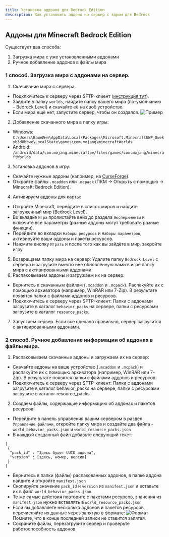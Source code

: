 ```yaml
---
title: Установка аддонов для Bedrock Edition
description: Как установить аддоны на сервер с ядром для Bedrock
---
```


## Аддоны для Minecraft Bedrock Edition

Существует два способа:
1. Загрузка мира с уже установленными аддонами
2. Ручное добавление аддонов в файлы мира

### 1 способ. Загрузка мира с аддонами на сервер.
1. Скачивание мира с сервера:
- Подключитесь к серверу через SFTP-клиент ([инструкция тут](/pages/guides/use-sftp.md)).
- Зайдите в папку `worlds`, найдите папку вашего мира (по-умолчанию – Bedrock Level) и скачайте её на своё устройство.
- Если мира ещё нет, запустите сервер, чтобы он создался.
![Пример](/images/)
2. Добавление скачанного мира в папку игры:
- Windows: `C:\Users\ВашеИмя\AppData\Local\Packages\Microsoft.MinecraftUWP_8wekyb3d8bbwe\LocalState\games\com.mojang\minecraftWorlds`
- Android: `/android/data/com.mojang.minecraftpe/files/games/com.mojang/minecraftWorlds`
3. Установка аддонов в игру:
- Скачайте нужные аддоны (например, на [CurseForge](https://curseforge.com/minecraft-bedrock/search?class=addons)).
- Откройте файлы `.mcaddon` или `.mcpack` (ПКМ → Открыть с помощью → Minecraft: Bedrock Edition).
4. Активируем аддоны для карты:
- Откройте Minecraft, перейдите в список миров и найдите загруженный мир (Bedrock Level).
- Во вкладке `Игра` пролистайте вниз до раздела `Эксперименты` и включите все параметры (разные аддоны могут требовать разные функции).
- Перейдите во вкладки `Наборы ресурсов` и `Наборы параметров`, активируйте ваши аддоны и пакеты ресурсов.
- Нажмите кнопку `Играть` и после того как вы зайдёте в мир, закройте игру.
5. Возвращаем папку мира на сервер: Удалите папку `Bedrock Level` с сервера и загрузите вместо неё обновлённую вами в игре папку мира с активированными аддонами.
6. Распаковываем аддоны и загружаем их на сервер:
- Вернитесь к скачанным файлам (`.mcaddon` и `.mcpack`). Распакуйте их с помощью архиватора (например, WinRAR или 7-Zip). В результате появятся папки с файлами аддонов и ресурсов.
- Подключитесь к серверу через SFTP-клиент: Папки с аддонами загрузите в каталог `behavior_packs` на сервере, папки с ресурсами загрузите в каталог `resource_packs`.
7. Запускаем сервер. Если всё сделано правильно, сервер загрузится с активированными аддонами.

### 2 способ. Ручное добавление информации об аддонах в файлы мира.
1. Распаковываем скачанные аддоны и загружаем их на сервер:
- Скачайте аддоны на ваше устройство (`.mcaddon` и `.mcpack`) и распакуйте их с помощью архиватора (например, WinRAR или 7-Zip). В результате появятся папки с файлами аддонов и ресурсов.
- Подключитесь к серверу через SFTP-клиент: Папки с аддонами загрузите в каталог behavior_packs на сервере, папки с ресурсами загрузите в каталог resource_packs.
2. Создаём файлы, содержащие информацию об аддонах и пакетов ресурсов:
- Перейдите в панель управления вашим сервером в раздел `Управление файлами`, откройте папку мира и создайте два файла - `world_behavior_packs.json` и `world_resource_packs.json`
- В каждый созданный файл добавьте следующий текст:
```
[
 {
  "pack_id" : "Здесь будет UUID аддона",
  "version" : [здесь, номер, версии]
 }
]
```
- Вернитесь в папки (файлы) распакованных аддонов, в папке аддона найдите и откройте `manifest.json`
- Скопируйте значение `pack_id` и `version` из `manifest.json` и вставьте их в файл `world_behavior_packs.json`
- Те же самые действия повторите с пакетами ресурсов, значения из `manifest.json` нужно вставлять в `world_resource_packs.json`
- Если вы добавляете несколько аддонов и пакетов ресурсов, перечисляйте их данные через запятую в формате:
![Формат](/images/)
Помните, что в конце последней записи не ставится запятая.
- Сохраните файлы, перезагрузите сервер и проверьте работоспособность аддонов.
